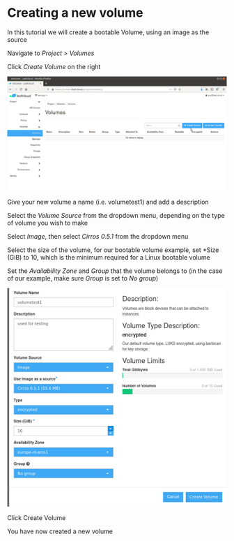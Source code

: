 # Creating a new volume

In this tutorial we will create a bootable Volume, using an image as the source

Navigate to *Project > Volumes*

Click *Create Volume* on the right

![volumes-1](images/volumes-1.png)

Give your new volume a name (i.e. volumetest1) and add a description

Select the *Volume Source* from the dropdown menu, depending on the type of volume you wish to make

Select *Image*, then select *Cirros 0.5.1* from the dropdown menu

Select the size of the volume, for our bootable volume example, set *Size (GiB) to 10, which is the minimum required for a Linux bootable volume 

Set the *Availability Zone* and *Group* that the volume belongs to (in the case of our example, make sure *Group* is set to *No group*)

![volumes-2](images/volumes-2.png)

Click Create Volume

You have now created a new volume